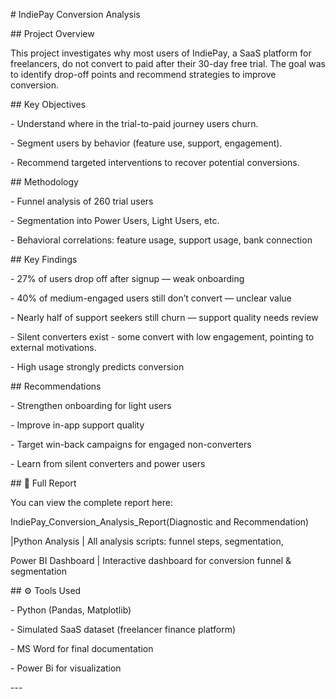

\# IndiePay Conversion Analysis

\#\#  Project Overview

This project investigates why most users of IndiePay, a SaaS platform for freelancers, do not convert to paid after their 30-day free trial. The goal was to identify drop-off points and recommend strategies to improve conversion.

\#\#  Key Objectives

\- Understand where in the trial-to-paid journey users churn.

\- Segment users by behavior (feature use, support, engagement).

\- Recommend targeted interventions to recover potential conversions.

\#\#  Methodology

\- Funnel analysis of 260 trial users

\- Segmentation into Power Users, Light Users, etc.

\- Behavioral correlations: feature usage, support usage, bank connection

\#\#  Key Findings

\- 27% of users drop off after signup — weak onboarding

\- 40% of medium-engaged users still don’t convert — unclear value

\- Nearly half of support seekers still churn — support quality needs review

\- Silent converters exist \-  some convert with low engagement, pointing to external motivations.

\- High usage strongly predicts conversion

\#\# Recommendations

\- Strengthen onboarding for light users

\- Improve in-app support quality

\- Target win-back campaigns for engaged non-converters

\- Learn from silent converters and power users

\#\# 📄 Full Report

You can view  the complete report here:  

IndiePay\_Conversion\_Analysis\_Report(Diagnostic and Recommendation)

|Python Analysis | All analysis scripts: funnel steps, segmentation, 

Power BI Dashboard | Interactive dashboard for conversion funnel & segmentation 

\#\# ⚙ Tools Used

\- Python (Pandas, Matplotlib)

\- Simulated SaaS dataset (freelancer finance platform)

\- MS Word for final documentation

\- Power Bi for visualization


	

\---

